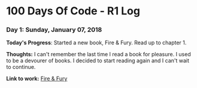 # 100 Days Of Code - R1 Log

### Day 1: Sunday, January 07, 2018

**Today's Progress**: Started a new book, Fire & Fury.  Read up to chapter 1.

**Thoughts:** I can't remember the last time I read a book for pleasure.  I used to be a devourer of books.  I decided to start reading again and I can't wait to continue.

**Link to work:** [Fire & Fury](https://www.amazon.com/Fire-Fury-Inside-Trump-White-ebook/dp/B077F4WZZY/ref=sr_1_1?ie=UTF8&qid=1515438298&sr=8-1&keywords=fire+%26+fury)

